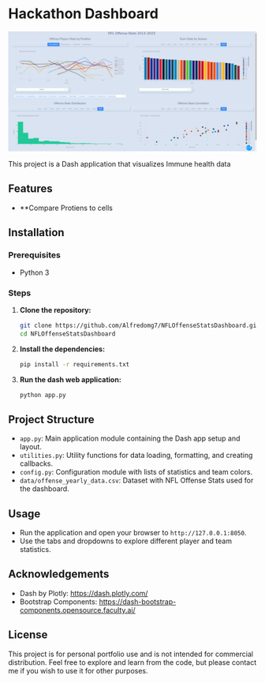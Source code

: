 # Hackathon Dashboard 

![Dashboard preview](preview.png)

This project is a Dash application that visualizes Immune health data

## Features

- **Compare Protiens to cells

## Installation

### Prerequisites

- Python 3

### Steps

1. **Clone the repository:**

   ```bash
   git clone https://github.com/Alfredomg7/NFLOffenseStatsDashboard.git
   cd NFLOffenseStatsDashboard
   ```

2. **Install the dependencies:**
   
   ```bash
   pip install -r requirements.txt
   ```

3. **Run the dash web application:**

   ```bash
   python app.py
   ```

## Project Structure
- `app.py`: Main application module containing the Dash app setup and layout.
- `utilities.py`: Utility functions for data loading, formatting, and creating callbacks.
- `config.py`: Configuration module with lists of statistics and team colors.
- `data/offense_yearly_data.csv`: Dataset with NFL Offense Stats used for the dashboard.

## Usage
- Run the application and open your browser to `http://127.0.0.1:8050`.
- Use the tabs and dropdowns to explore different player and team statistics.

## Acknowledgements
- Dash by Plotly: https://dash.plotly.com/
- Bootstrap Components: https://dash-bootstrap-components.opensource.faculty.ai/

## License
This project is for personal portfolio use and is not intended for commercial distribution. Feel free to explore and learn from the code, but please contact me if you wish to use it for other purposes.

